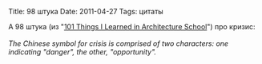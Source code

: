 Title: 98 штука
Date: 2011-04-27
Tags: цитаты

<div class="text">А 98 штука (из "<a href="http://www.amazon.com/101-Things-Learned-Architecture-School/dp/0262062666">101 Things I Learned in Architecture School</a>") про кризис:<br /><br />
<i>The Chinese symbol for crisis is comprised of two characters: one indicating "danger", the other, "opportunity".</i><br /><br />
</div>